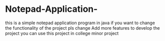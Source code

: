 # Notepad-Application-

this is a simple notepad application  program in java 
if you want to change the functionality of the project pls change 
Add more features to develop the project 
you can use this project in college minor project 
